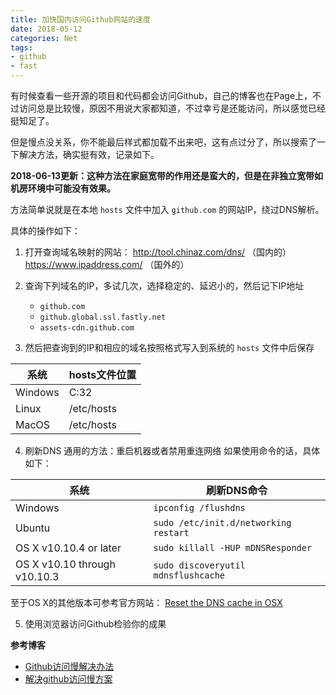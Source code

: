 ```yaml
---
title: 加快国内访问Github网站的速度
date: 2018-05-12
categories: Net
tags:
- github
- fast
---
```



有时候查看一些开源的项目和代码都会访问Github，自己的博客也在Page上，不过访问总是比较慢，原因不用说大家都知道，不过幸亏是还能访问，所以感觉已经挺知足了。

但是慢点没关系，你不能最后样式都加载不出来吧，这有点过分了，所以搜索了一下解决方法，确实挺有效，记录如下。

**2018-06-13更新：这种方法在家庭宽带的作用还是蛮大的，但是在非独立宽带如机房环境中可能没有效果。**

方法简单说就是在本地 `hosts` 文件中加入 `github.com` 的网站IP，绕过DNS解析。

<!--more-->

具体的操作如下：

1. 打开查询域名映射的网站： <http://tool.chinaz.com/dns/> （国内的）<https://www.ipaddress.com/> （国外的）

2. 查询下列域名的IP，多试几次，选择稳定的、延迟小的，然后记下IP地址
    -   `github.com`
    -   `github.global.ssl.fastly.net`
    -   `assets-cdn.github.com`

3. 然后把查询到的IP和相应的域名按照格式写入到系统的 `hosts` 文件中后保存

| 系统    | hosts文件位置 |
|---------|---------------|
| Windows | C:32          |
| Linux   | /etc/hosts    |
| MacOS   | /etc/hosts    |

4.  刷新DNS 通用的方法：重启机器或者禁用重连网络 如果使用命令的话，具体如下：

| 系统                         | 刷新DNS命令                           |
|------------------------------|---------------------------------------|
| Windows                      | `ipconfig /flushdns`                  |
| Ubuntu                       | `sudo /etc/init.d/networking restart` |
| OS X v10.10.4 or later       | `sudo killall -HUP mDNSResponder`     |
| OS X v10.10 through v10.10.3 | `sudo discoveryutil mdnsflushcache`   |

至于OS X的其他版本可参考官方网站： [Reset the DNS cache in OSX](https://support.apple.com/en-us/HT202516)

5.  使用浏览器访问Github检验你的成果

**参考博客**

-   [Github访问慢解决办法](https://blog.csdn.net/sunsteam/article/details/63253933)
-   [解决github访问慢方案](https://www.jianshu.com/p/40d48340a6b2)
